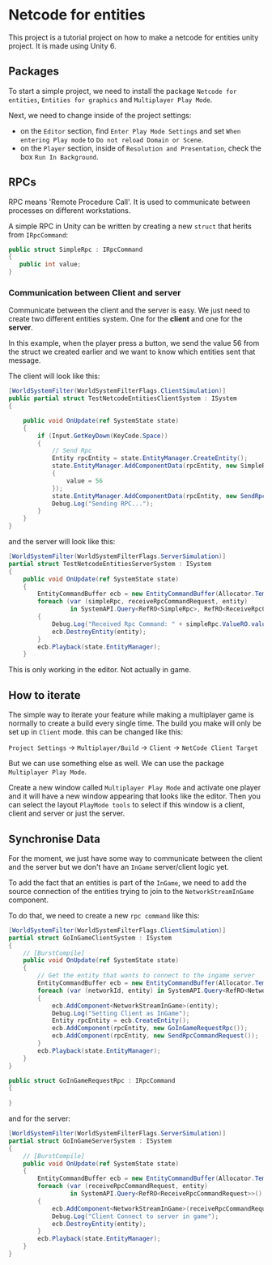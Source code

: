 # Netcode for entities

This project is a tutorial project on how to make a netcode for entities unity project. It is made using Unity 6.

## Packages

To start a simple project, we need to install the package `Netcode for entities`, `Entities for graphics` and `Multiplayer Play Mode`.

Next, we need to change inside of the project settings:
- on the `Editor` section, find `Enter Play Mode Settings` and set `When entering Play mode` to `Do not reload Domain or Scene`.
- on the `Player` section, inside of `Resolution and Presentation`, check the box `Run In Background`.

## RPCs

RPC means 'Remote Procedure Call'. It is used to communicate between processes on different workstations.

A simple RPC in Unity can be written by creating a new `struct` that herits from `IRpcCommand`:

```C#
public struct SimpleRpc : IRpcCommand
{
   public int value;
}
```

### Communication between Client and server 

Communicate between the client and the server is easy. We just need to create two different entities system. One for the **client** and one for the **server**.

In this example, when the player press a button, we send the value 56 from the struct we created earlier and we want to know which entities sent that message.

The client will look like this:

```C#
[WorldSystemFilter(WorldSystemFilterFlags.ClientSimulation)]
public partial struct TestNetcodeEntitiesClientSystem : ISystem
{

    public void OnUpdate(ref SystemState state)
    {
        if (Input.GetKeyDown(KeyCode.Space))
        {
            // Send Rpc
            Entity rpcEntity = state.EntityManager.CreateEntity();
            state.EntityManager.AddComponentData(rpcEntity, new SimpleRpc
            {
                value = 56
            });
            state.EntityManager.AddComponentData(rpcEntity, new SendRpcCommandRequest());
            Debug.Log("Sending RPC..."); 
        }
    }
}
```

and the server will look like this:

```C#
[WorldSystemFilter(WorldSystemFilterFlags.ServerSimulation)]
partial struct TestNetcodeEntitiesServerSystem : ISystem
{
    public void OnUpdate(ref SystemState state)
    {
        EntityCommandBuffer ecb = new EntityCommandBuffer(Allocator.Temp);
        foreach (var (simpleRpc, receiveRpcCommandRequest, entity)
                 in SystemAPI.Query<RefRO<SimpleRpc>, RefRO<ReceiveRpcCommandRequest>>().WithEntityAccess())
        {
            Debug.Log("Received Rpc Command: " + simpleRpc.ValueRO.value + " :: " + receiveRpcCommandRequest.ValueRO.SourceConnection);
            ecb.DestroyEntity(entity);
        }
        ecb.Playback(state.EntityManager);
    }

```

This is only working in the editor. Not actually in game.

## How to iterate

The simple way to iterate your feature while making a multiplayer game is normally to create a build every single time. The build you make will only be set up in `Client` mode. this can be changed like this:

`Project Settings` -> `Multiplayer/Build` -> `Client` -> `NetCode Client Target` 

But we can use something else as well. We can use the package `Multiplayer Play Mode`. 

Create a new window called `Multiplayer Play Mode` and activate one player and it will have a new window appearing that looks like the editor. Then you can select the layout `PlayMode tools` to select if this window is a client, client and server or just the server.

## Synchronise Data

For the moment, we just have some way to communicate between the client and the server but we don't have an `InGame` server/client logic yet.

To add the fact that an entities is part of the `InGame`, we need to add the source connection of the entities trying to join to the `NetworkStreamInGame` component.

To do that, we need to create a new `rpc command` like this:

```C#
[WorldSystemFilter(WorldSystemFilterFlags.ClientSimulation)]
partial struct GoInGameClientSystem : ISystem
{
    // [BurstCompile]
    public void OnUpdate(ref SystemState state)
    {
        // Get the entity that wants to connect to the ingame server
        EntityCommandBuffer ecb = new EntityCommandBuffer(Allocator.Temp);
        foreach (var (networkId, entity) in SystemAPI.Query<RefRO<NetworkId>>().WithNone<NetworkStreamInGame>().WithEntityAccess())
        {
            ecb.AddComponent<NetworkStreamInGame>(entity);
            Debug.Log("Setting Client as InGame");
            Entity rpcEntity = ecb.CreateEntity();
            ecb.AddComponent(rpcEntity, new GoInGameRequestRpc());
            ecb.AddComponent(rpcEntity, new SendRpcCommandRequest());
        }
        ecb.Playback(state.EntityManager);
    }
}

public struct GoInGameRequestRpc : IRpcCommand
{
    
}
```

and for the server:

```c#
[WorldSystemFilter(WorldSystemFilterFlags.ServerSimulation)]
partial struct GoInGameServerSystem : ISystem
{
    // [BurstCompile]
    public void OnUpdate(ref SystemState state)
    {
        EntityCommandBuffer ecb = new EntityCommandBuffer(Allocator.Temp);
        foreach (var (receiveRpcCommandRequest, entity)
                 in SystemAPI.Query<RefRO<ReceiveRpcCommandRequest>>().WithAll<GoInGameRequestRpc>().WithEntityAccess())
        {
            ecb.AddComponent<NetworkStreamInGame>(receiveRpcCommandRequest.ValueRO.SourceConnection);
            Debug.Log("Client Connect to server in game");
            ecb.DestroyEntity(entity);
        }
        ecb.Playback(state.EntityManager);
    }
}
```